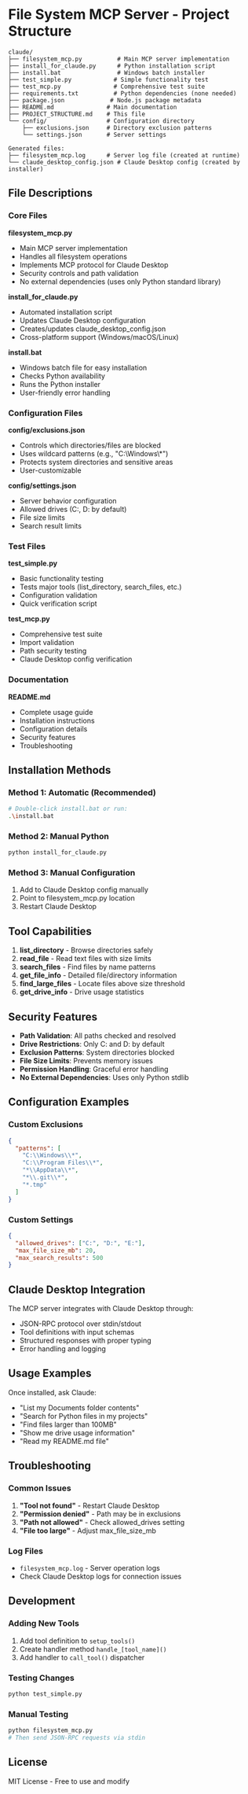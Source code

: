 # File System MCP Server - Project Structure

```
claude/
├── filesystem_mcp.py          # Main MCP server implementation
├── install_for_claude.py      # Python installation script
├── install.bat                # Windows batch installer
├── test_simple.py            # Simple functionality test
├── test_mcp.py               # Comprehensive test suite
├── requirements.txt          # Python dependencies (none needed)
├── package.json             # Node.js package metadata
├── README.md               # Main documentation
├── PROJECT_STRUCTURE.md    # This file
└── config/                 # Configuration directory
    ├── exclusions.json     # Directory exclusion patterns
    └── settings.json       # Server settings

Generated files:
├── filesystem_mcp.log      # Server log file (created at runtime)
└── claude_desktop_config.json # Claude Desktop config (created by installer)
```

## File Descriptions

### Core Files

**filesystem_mcp.py**
- Main MCP server implementation
- Handles all filesystem operations
- Implements MCP protocol for Claude Desktop
- Security controls and path validation
- No external dependencies (uses only Python standard library)

**install_for_claude.py**
- Automated installation script
- Updates Claude Desktop configuration
- Creates/updates claude_desktop_config.json
- Cross-platform support (Windows/macOS/Linux)

**install.bat**
- Windows batch file for easy installation
- Checks Python availability
- Runs the Python installer
- User-friendly error handling

### Configuration Files

**config/exclusions.json**
- Controls which directories/files are blocked
- Uses wildcard patterns (e.g., "C:\\Windows\\*")
- Protects system directories and sensitive areas
- User-customizable

**config/settings.json**
- Server behavior configuration
- Allowed drives (C:, D: by default)
- File size limits
- Search result limits

### Test Files

**test_simple.py**
- Basic functionality testing
- Tests major tools (list_directory, search_files, etc.)
- Configuration validation
- Quick verification script

**test_mcp.py**
- Comprehensive test suite
- Import validation
- Path security testing
- Claude Desktop config verification

### Documentation

**README.md**
- Complete usage guide
- Installation instructions
- Configuration details
- Security features
- Troubleshooting

## Installation Methods

### Method 1: Automatic (Recommended)
```bash
# Double-click install.bat or run:
.\install.bat
```

### Method 2: Manual Python
```bash
python install_for_claude.py
```

### Method 3: Manual Configuration
1. Add to Claude Desktop config manually
2. Point to filesystem_mcp.py location
3. Restart Claude Desktop

## Tool Capabilities

1. **list_directory** - Browse directories safely
2. **read_file** - Read text files with size limits
3. **search_files** - Find files by name patterns
4. **get_file_info** - Detailed file/directory information
5. **find_large_files** - Locate files above size threshold
6. **get_drive_info** - Drive usage statistics

## Security Features

- **Path Validation**: All paths checked and resolved
- **Drive Restrictions**: Only C: and D: by default
- **Exclusion Patterns**: System directories blocked
- **File Size Limits**: Prevents memory issues
- **Permission Handling**: Graceful error handling
- **No External Dependencies**: Uses only Python stdlib

## Configuration Examples

### Custom Exclusions
```json
{
  "patterns": [
    "C:\\Windows\\*",
    "C:\\Program Files\\*", 
    "*\\AppData\\*",
    "*\\.git\\*",
    "*.tmp"
  ]
}
```

### Custom Settings
```json
{
  "allowed_drives": ["C:", "D:", "E:"],
  "max_file_size_mb": 20,
  "max_search_results": 500
}
```

## Claude Desktop Integration

The MCP server integrates with Claude Desktop through:
- JSON-RPC protocol over stdin/stdout
- Tool definitions with input schemas
- Structured responses with proper typing
- Error handling and logging

## Usage Examples

Once installed, ask Claude:
- "List my Documents folder contents"
- "Search for Python files in my projects"
- "Find files larger than 100MB"
- "Show me drive usage information"
- "Read my README.md file"

## Troubleshooting

### Common Issues
1. **"Tool not found"** - Restart Claude Desktop
2. **"Permission denied"** - Path may be in exclusions
3. **"Path not allowed"** - Check allowed_drives setting
4. **"File too large"** - Adjust max_file_size_mb

### Log Files
- `filesystem_mcp.log` - Server operation logs
- Check Claude Desktop logs for connection issues

## Development

### Adding New Tools
1. Add tool definition to `setup_tools()`
2. Create handler method `handle_[tool_name]()`
3. Add handler to `call_tool()` dispatcher

### Testing Changes
```bash
python test_simple.py
```

### Manual Testing
```bash
python filesystem_mcp.py
# Then send JSON-RPC requests via stdin
```

## License
MIT License - Free to use and modify
